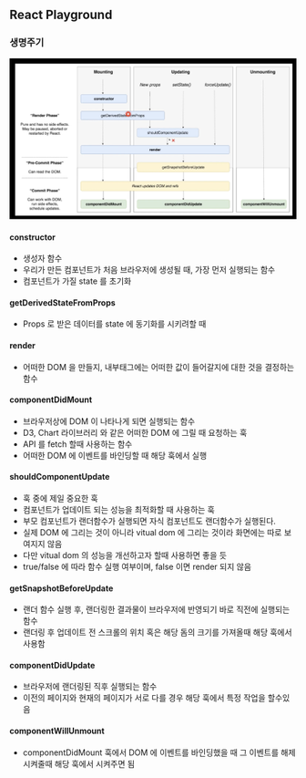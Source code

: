 ## React Playground

### 생명주기
<img src="./img01.png"/>

#### constructor
- 생성자 함수
- 우리가 만든 컴포넌트가 처음 브라우저에 생성될 때, 가장 먼저 실행되는 함수
- 컴포넌트가 가질 state 를 초기화

#### getDerivedStateFromProps
- Props 로 받은 데이터를 state 에 동기화를 시키려할 때 

#### render
- 어떠한 DOM 을 만들지, 내부태그에는 어떠한 값이 들어갈지에 대한 것을 결정하는 함수

#### componentDidMount
- 브라우저상에 DOM 이 나타나게 되면 실행되는 함수
- D3, Chart 라이브러리 와 같은 어떠한 DOM 에 그릴 때 요청하는 훅
- API 를 fetch 할때 사용하는 함수
- 어떠한 DOM 에 이벤트를 바인딩할 때 해당 훅에서 실행 

#### shouldComponentUpdate
- 훅 중에 제일 중요한 훅
- 컴포넌트가 업데이트 되는 성능을 최적화할 때 사용하는 훅
- 부모 컴포넌트가 랜더함수가 실행되면 자식 컴포넌트도 랜더함수가 실행된다.
- 실제 DOM 에 그리는 것이 아니라 vitual dom 에 그리는 것이라 화면에는 따로 보여지지 않음
- 다만 vitual dom 의 성능을 개선하고자 할때 사용하면 좋을 듯
- true/false 에 따라 함수 실행 여부이며, false 이면 render 되지 않음

#### getSnapshotBeforeUpdate
- 랜더 함수 실행 후, 랜더링한 결과물이 브라우저에 반영되기 바로 직전에 실행되는 함수
- 랜더링 후 업데이트 전 스크롤의 위치 혹은 해당 돔의 크기를 가져올때 해당 훅에서 사용함

#### componentDidUpdate
- 브라우저에 랜더링된 직후 실행되는 함수
- 이전의 페이지와 현재의 페이지가 서로 다를 경우 해당 훅에서 특정 작업을 할수있음 

#### componentWillUnmount
- componentDidMount 훅에서 DOM 에 이벤트를 바인딩했을 때 그 이벤트를 해제시켜줄때 해당 훅에서 시켜주면 됨